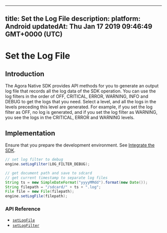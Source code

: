 
---
title: Set the Log File
description: 
platform: Android
updatedAt: Thu Jan 17 2019 09:46:49 GMT+0000 (UTC)
---
# Set the Log File
## Introduction
The Agora Native SDK provides API methods for you to generate an output log file that records all the log data of the SDK operation. You can use the log filters in the order of OFF, CRITICAL, ERROR, WARNING, INFO and DEBUG to get the logs that you need. Select a level, and all the logs in the levels preceding this level are generated. For example, if you set the log filter as OFF, no log is generated, and if you set the log filter as WARNING, you see the logs in the CRITICAL, ERROR and WARNING levels.

## Implementation
Ensure that you prepare the development environment. See [Integrate the SDK](../../en/Video/android_video.md).

```java
// set log filter to debug
engine.setLogFilter(LOG_FILTER_DEBUG);

// get document path and save to sdcard
// get current timestamp to separate log files
String ts = new SimpleDateFormat("yyyyMMdd").format(new Date());
String filepath = "/sdcard/" + ts + ".log";
File file = new File(filepath);
engine.setLogFile(filepath);
```

### API Reference

- [`setLogFile`](https://docs.agora.io/en/Video/API%20Reference/java/classio_1_1agora_1_1rtc_1_1_rtc_engine.html#ab25d55c7f95903ff09280e308a977c08)
- [`setLogFilter`](https://docs.agora.io/en/Video/API%20Reference/java/classio_1_1agora_1_1rtc_1_1_rtc_engine.html#abb16ab61cebb6c676e1aab61030c3181)
